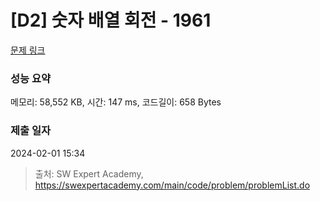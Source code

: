 # [D2] 숫자 배열 회전 - 1961 

[문제 링크](https://swexpertacademy.com/main/code/problem/problemDetail.do?contestProbId=AV5Pq-OKAVYDFAUq) 

### 성능 요약

메모리: 58,552 KB, 시간: 147 ms, 코드길이: 658 Bytes

### 제출 일자

2024-02-01 15:34



> 출처: SW Expert Academy, https://swexpertacademy.com/main/code/problem/problemList.do